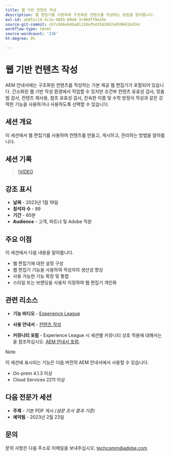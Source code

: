```yaml
---
title: 웹 기반 컨텐츠 작성
description: 웹 편집기를 사용하여 구조화된 컨텐츠를 작성하는 방법을 알아봅니다.
exl-id: ab051c14-5c1e-4685-89e8-3c90dff9ea5e
source-git-commit: cb7cb66eb4ba81120afb43582867e859661b434c
workflow-type: tm+mt
source-wordcount: '226'
ht-degree: 0%

---
```


# 웹 기반 컨텐츠 작성

AEM 안내서에는 구조화된 컨텐츠를 작성하는 기본 제공 웹 편집기가 포함되어 있습니다. 간소화된 웹 기반 작성 환경에서 작업할 수 있지만 조건부 컨텐츠 유효성 검사, 맞춤법 검사, 컨텐츠 재사용, 참조 유효성 검사, 친숙한 이름 및 수학 방정식 작성과 같은 강력한 기능을 사용하거나 사용하도록 선택할 수 있습니다.

## 세션 개요

이 세션에서 웹 편집기를 사용하여 컨텐츠를 만들고, 게시하고, 관리하는 방법을 알아봅니다.

## 세션 기록

>[!VIDEO](https://video.tv.adobe.com/v/3414171/dita-authoring-ccms-web-author?quality=12&learn=on)

## 강조 표시

- **날짜** - 2023년 1월 19일
- **참석자 수** - 89
- **기간** - 60분
- **Audience** - 고객, 파트너 및 Adobe 직원

## 주요 이점

이 세션에서 다음 내용을 알아봅니다.
- 웹 편집기에 대한 설정 구성
- 웹 편집기 기능을 사용하여 작성자의 생산성 향상
- 사용 가능한 기능 확장 및 통합
- 스타일 또는 브랜딩을 사용자 지정하여 웹 편집기 개인화

## 관련 리소스

- **기능 비디오** -  [Experience League](https://experienceleague.adobe.com/docs/experience-manager-guides-learn/videos/advanced-user-guide/overview.html?lang=en)

- **사용 안내서** - [컨텐츠 작성](https://help.adobe.com/en_US/xml-documentation-for-adobe-experience-manager/index.html#t=DXML-master-map/authoring-content.html)

- **커뮤니티 포럼** - Experience League 시 세션별 커뮤니티 상호 작용에 대해서는 을 참조하십시오.  [AEM 안내서 포럼](https://experienceleaguecommunities.adobe.com/t5/experience-manager-guides/bd-p/xml-documentation-discussions).

>[!NOTE]
>
> 이 세션에 표시되는 기능은 다음 버전의 AEM 안내서에서 사용할 수 있습니다.
> - On-prem 4.1.3 이상
> - Cloud Services 2211 이상


## 다음 전문가 세션

- **주제** - 기본 PDF 게시 *(설문 조사 결과 기준)*
- **예약됨** - 2023년 2월 23일

## 문의

문의 사항은 다음 주소로 이메일을 보내주십시오. <techcomm@adobe.com>
